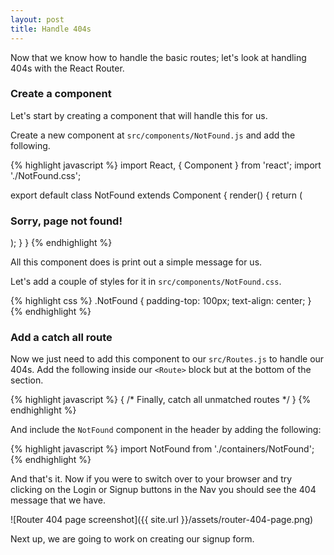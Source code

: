 ```yaml
---
layout: post
title: Handle 404s
---
```


Now that we know how to handle the basic routes; let's look at handling 404s with the React Router.

### Create a component

Let's start by creating a component that will handle this for us.

Create a new component at `src/components/NotFound.js` and add the following.

{% highlight javascript %}
import React, { Component } from 'react';
import './NotFound.css';

export default class NotFound extends Component {
  render() {
    return (
      <div className="NotFound">
        <h3>Sorry, page not found!</h3>
      </div>
    );
  }
}
{% endhighlight %}

All this component does is print out a simple message for us.

Let's add a couple of styles for it in `src/components/NotFound.css`.

{% highlight css %}
.NotFound {
  padding-top: 100px;
  text-align: center;
}
{% endhighlight %}

### Add a catch all route

Now we just need to add this component to our `src/Routes.js` to handle our 404s. Add the following inside our `<Route>` block but at the bottom of the section.

{% highlight javascript %}
{ /* Finally, catch all unmatched routes */ }
<Route path="*" component={NotFound} />
{% endhighlight %}

And include the `NotFound` component in the header by adding the following:

{% highlight javascript %}
import NotFound from './containers/NotFound';
{% endhighlight %}

And that's it. Now if you were to switch over to your browser and try clicking on the Login or Signup buttons in the Nav you should see the 404 message that we have.

![Router 404 page screenshot]({{ site.url }}/assets/router-404-page.png)

Next up, we are going to work on creating our signup form.
